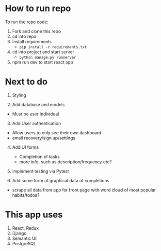 

# How to run repo
To run the repo code:
1. Fork and clone this repo
2. cd into repo
3. Install requirements
   - `pip install -r requirements.txt`
4. cd into project and start server
   - `python manage.py runserver` 
5. npm run dev to start react app
  
# Next to do
1. Styling

2. Add database and models
  - Must be user individual 
  
3. Add User authentication
  - Allow users to only see their own dashboard
  - email recovery/sign up/settings
   
4. Add UI forms
   - Completion of tasks
   - more info, such as description/frequency etc?

5. Implement testing via Pytest

6. Add some form of graphical data of completions
 - scrape all data from app for front page with word cloud of most popular habits/todos?
   
# This app uses

1. React, Redux
2. Django 
3. Semantic UI
4. PostgreSQL
